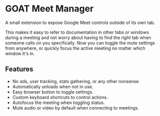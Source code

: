 # GOAT Meet Manager

A small extension to expose Google Meet controls outside of its own tab.

This makes it easy to refer to documentation in other tabs or windows during a
meeting and not worry about having to find the right tab when someone calls on
you specifically.
Now you can toggle the mute settings from anywhere, or quickly focus the active
meeting no matter which window it's in.

## Features

- No ads, user tracking, stats gathering, or any other nonsense.
- Automatically unloads when not in use.
- Easy browser button to toggle settings.
- Custom keyboard shortcuts to control actions.
- Autofocus the meeting when toggling status.
- Mute audio or video by default when connecting to meetings.

